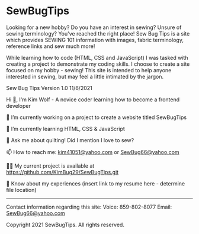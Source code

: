 # SewBugTips
Looking for a new hobby? Do you have an interest in sewing? Unsure of sewing terminology? You've reached the right place! Sew Bug Tips is a site which provides SEWING 101 information with images, fabric terminology, reference links and sew much more!

While learning how to code (HTML, CSS and JavaScript) I was tasked with creating a project to demonstrate my coding skills. I choose to create a site focused on my hobby - sewing! This site is intended to help anyone interested in sewing, but may feel a little intimated by the jargon.

Sew Bug Tips Version 1.0 11/6/2021


Hi 👋, I'm Kim Wolf - A novice coder learning how to become a frontend developer

🔭 I’m currently working on a project to create a website titled SewBugTips

🌱 I’m currently learning HTML, CSS & JavaScript

💬 Ask me about quilting! Did I mention I love to sew? 

📫 How to reach me: kim41051@yahoo.com or SewBug66@yahoo.com

👨‍💻 My current project is available at https://github.com/KimBug29/SewBugTips.git

📄 Know about my experiences (insert link to my resume here - determine file location)
  


---------------------------------------------------------------------------------------

Contact information regarding this site: 
  Voice: 859-802-8077 
  Email: SewBug66@yahoo.com

Copyright 2021 SewBugTips. All rights reserved.
